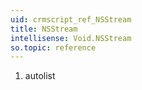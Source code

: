 ```yaml
---
uid: crmscript_ref_NSStream
title: NSStream
intellisense: Void.NSStream
so.topic: reference
---
```







1. autolist

